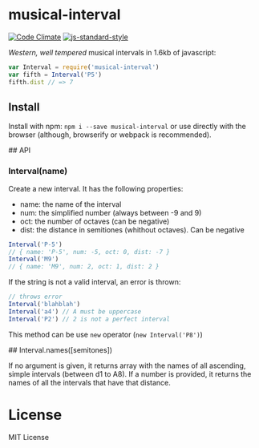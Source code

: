 # musical-interval

[![Code Climate](https://codeclimate.com/github/danigb/musical-interval/badges/gpa.svg)](https://codeclimate.com/github/danigb/musical-interval)
[![js-standard-style](https://img.shields.io/badge/code%20style-standard-brightgreen.svg?style=flat)](https://github.com/feross/standard)


_Western, well tempered_ musical intervals in 1.6kb of javascript:

```js
var Interval = require('musical-interval')
var fifth = Interval('P5')
fifth.dist // => 7
```

## Install

Install with npm: `npm i --save musical-interval` or use directly with the browser (although, browserify or webpack is recommended).

## API

### Interval(name)

Create a new interval. It has the following properties:

- name: the name of the interval
- num: the simplified number (always between -9 and 9)
- oct: the number of octaves (can be negative)
- dist: the distance in semitiones (whithout octaves). Can be negative

```js
Interval('P-5')
// { name: 'P-5', num: -5, oct: 0, dist: -7 }
Interval('M9')
// { name: 'M9', num: 2, oct: 1, dist: 2 }
```

If the string is not a valid interval, an error is thrown:

```js
// throws error
Interval('blahblah')
Interval('a4') // A must be uppercase
Interval('P2') // 2 is not a perfect interval
```

This method can be use `new` operator (`new Interval('P8')`)

## Interval.names([semitones])

If no argument is given, it returns array with the names of all ascending,
simple intervals (between d1 to A8). If a number is provided, it returns the names of all the intervals that have that distance.

# License

MIT License
